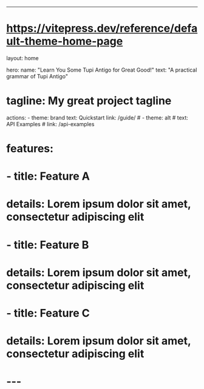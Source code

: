 ---
# https://vitepress.dev/reference/default-theme-home-page
layout: home

hero:
  name: "Learn You Some Tupi Antigo for Great Good!"
  text: "A practical grammar of Tupi Antigo"
  # tagline: My great project tagline
  actions:
    - theme: brand
      text: Quickstart
      link: /guide/
    # - theme: alt
    #   text: API Examples
    #   link: /api-examples

# features:
#   - title: Feature A
#     details: Lorem ipsum dolor sit amet, consectetur adipiscing elit
#   - title: Feature B
#     details: Lorem ipsum dolor sit amet, consectetur adipiscing elit
#   - title: Feature C
#     details: Lorem ipsum dolor sit amet, consectetur adipiscing elit
# ---

